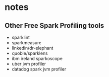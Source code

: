 # notes

## Other Free Spark Profiling tools
- sparklint
- sparkmeasure
- linkedin/dr-elephant
- quoble/sparklens
- ibm ireland sparkoscope
- uber jvm profiler
- datadog spark jvm profiler
